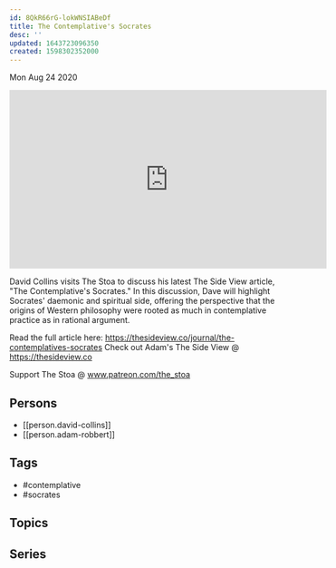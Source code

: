 ```yaml
---
id: 8QkR66rG-lokWNSIABeDf
title: The Contemplative's Socrates
desc: ''
updated: 1643723096350
created: 1598302352000
---
```





Mon Aug 24 2020

<iframe width="560" height="315" src="https://www.youtube.com/embed/U8pSEFcIac4" title="The Contemplative's Socrates w/ David Collins and Adam Robbert" frameborder="0" allow="accelerometer; autoplay; clipboard-write; encrypted-media; gyroscope; picture-in-picture" allowfullscreen ></iframe>

David Collins visits The Stoa to discuss his latest The Side View article, "The Contemplative's Socrates." In this discussion, Dave will highlight Socrates' daemonic and spiritual side, offering the perspective that the origins of Western philosophy were rooted as much in contemplative practice as in rational argument.

Read the full article here: https://thesideview.co/journal/the-contemplatives-socrates
Check out Adam's The Side View @ https://thesideview.co

Support The Stoa @ www.patreon.com/the_stoa

## Persons

- [[person.david-collins]]
- [[person.adam-robbert]]

## Tags

- #contemplative
- #socrates

## Topics



## Series



